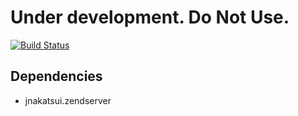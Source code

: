 # Under development. Do Not Use.

[![Build Status](https://travis-ci.org/jnakatsui/ansible-role-apache_vhost.svg?branch=master)](https://travis-ci.org/jnakatsui/ansible-role-apache_vhost)

Dependencies
------------
- jnakatsui.zendserver
